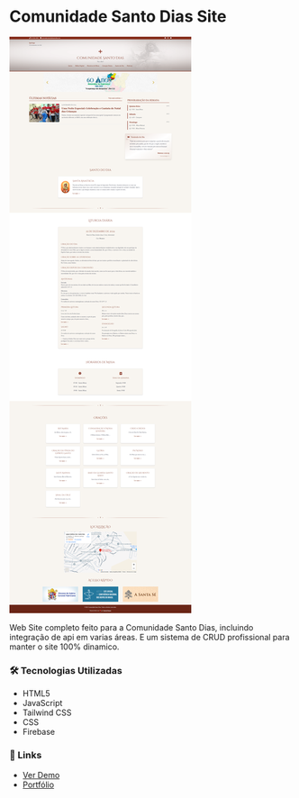 # Comunidade Santo Dias Site

![Los Santos Chronicles Preview](./telainteira.png)

Web Site completo feito para a Comunidade Santo Dias, incluindo integração de api em varias áreas. E um sistema de CRUD profissional para manter o site 100% dinamico. 

### 🛠️ Tecnologias Utilizadas
- HTML5
- JavaScript
- Tailwind CSS
- CSS
- Firebase

### 🔗 Links
- [Ver Demo](https://comunidadesantodias.netlify.app/)
- [Portfólio](https://gabrielsamdev.netlify.app/)
